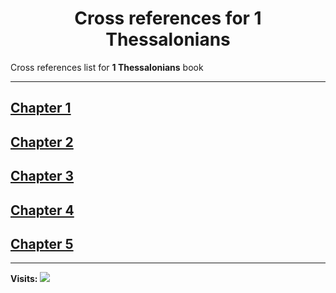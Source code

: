 <div align="center">
  <h1 id="readme">Cross references for <b>1 Thessalonians</b></h1>
</div>

Cross references list for **1 Thessalonians** book

---

## [Chapter 1](1.md)
## [Chapter 2](2.md)
## [Chapter 3](3.md)
## [Chapter 4](4.md)
## [Chapter 5](5.md)


---

**Visits:**
![](https://profile-counter.glitch.me/visitCounter_crossrefsChapterList71/count.svg)
